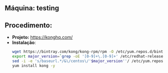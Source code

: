 Máquina: testing
----------------

Procedimento:
-------------

* **Projeto:** https://konghq.com/
* **Instalação**:
  ```bash
  wget https://bintray.com/kong/kong-rpm/rpm -O /etc/yum.repos.d/bintray-kong-kong-rpm.repo
  export major_version=`grep -oE '[0-9]+\.[0-9]+' /etc/redhat-release | cut -d "." -f1`
  sed -i -e 's/baseurl.*/&\/centos\/'$major_version''/ /etc/yum.repos.d/bintray-kong-kong-rpm.repo
  yum install kong -y
  ```
